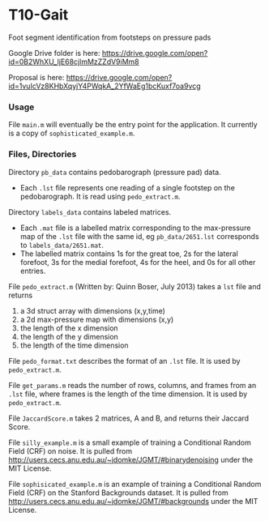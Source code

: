 # T10-Gait

Foot segment identification from footsteps on pressure pads

Google Drive folder is here: https://drive.google.com/open?id=0B2WhXU_IjE68cjlmMzZZdV9iMm8

Proposal is here: https://drive.google.com/open?id=1vuIcVz8KHbXqyjY4PWqkA_2YfWaEg1bcKuxf7oa9vcg

### Usage

File `main.m` will eventually be the entry point for the application. It currently is a copy of `sophisticated_example.m`.

### Files, Directories

Directory `pb_data` contains pedobarograph (pressure pad) data.

- Each `.lst` file represents one reading of a single footstep on the pedobarograph. It is read using `pedo_extract.m`.

Directory `labels_data` contains labeled matrices.

- Each `.mat` file is a labelled matrix corresponding to the max-pressure map of the `.lst` file with the same id, eg `pb_data/2651.lst` corresponds to `labels_data/2651.mat`.
- The labelled matrix contains 1s for the great toe, 2s for the lateral forefoot, 3s for the medial forefoot, 4s for the heel, and 0s for all other entries.

File `pedo_extract.m` (Written by: Quinn Boser, July 2013) takes a `lst` file and returns

1. a 3d struct array with dimensions (x,y,time)
2. a 2d max-pressure map with dimensions (x,y)
3. the length of the x dimension
4. the length of the y dimension
5. the length of the time dimension

File `pedo_format.txt` describes the format of an `.lst` file. It is used by `pedo_extract.m`.

File `get_params.m` reads the number of rows, columns, and frames from an `.lst` file, where frames is the length of the time dimension. It is used by `pedo_extract.m`.

File `JaccardScore.m` takes 2 matrices, A and B, and returns their Jaccard Score.

File `silly_example.m` is a small example of training a Conditional Random Field (CRF) on noise. It is pulled from http://users.cecs.anu.edu.au/~jdomke/JGMT/#binarydenoising under the MIT License.

File `sophisicated_example.m` is an example of training a Conditional Random Field (CRF) on the Stanford Backgrounds dataset. It is pulled from http://users.cecs.anu.edu.au/~jdomke/JGMT/#backgrounds under the MIT License.

